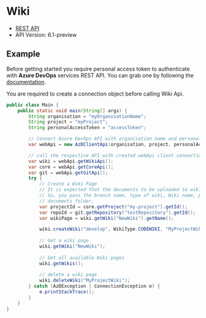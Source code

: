 # Wiki

- [REST API](https://docs.microsoft.com/en-us/rest/api/azure/devops/wiki/wikis?view=azure-devops-rest-6.1)
- API Version: 6.1-preview

## Example

Before getting started you require personal access token to authenticate with **Azure DevOps** services REST API.
You can grab one by following the [documentation](https://docs.microsoft.com/en-us/azure/devops/organizations/accounts/use-personal-access-tokens-to-authenticate?WT.mc_id=docs-github-dbrown&view=azure-devops&tabs=preview-page).

You are required to create a connection object before calling Wiki Api.

```java
public class Main {
    public static void main(String[] args) {
        String organisation = "myOrganisationName";
        String project = "myProject";
        String personalAccessToken = "accessToken";

        // Connect Azure DevOps API with organisation name and personal access token.
        var webApi = new AzDClientApi(organisation, project, personalAccessToken);

        // call the respective API with created webApi client connection object;
        var wiki = webApi.getWikiApi();
        var core = webApi.getCoreApi();
        var git = webApi.getGitApi();
        try {
            // Create a Wiki Page
            // It is expected that the documents to be uploaded to wiki should exists in the branch.
            // So, you pass the branch name, type of wiki, Wiki name, project id, repository id and name of the
            // documents folder.
            var projectId = core.getProject("my-project").getId();
            var repoId = git.getRepository("testRepository").getId();
            var wikiPage = wiki.getWiki("NewWiki").getName();

            wiki.createWiki("develop", WikiType.CODEWIKI, "MyProjectWiki", projectId, repoId, "/docs");
            
            // Get a wiki page
            wiki.getWiki("NewWiki");
            
            // Get all available Wiki pages
            wiki.getWikis();
            
            // delete a wiki page
            wiki.deleteWiki("MyProjectWiki");   
        } catch (AzDException | ConnectionException e) {
            e.printStackTrace();
        }
    }
}
```